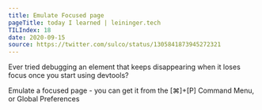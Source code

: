 ```yaml
---
title: Emulate Focused page
pageTitle: today I learned | leininger.tech
TILIndex: 18
date: 2020-09-15
source: https://twitter.com/sulco/status/1305841873945272321
---
```


Ever tried debugging an element that keeps disappearing when it loses focus once you start using devtools?

Emulate a focused page - you can get it from the [⌘]+[P] Command Menu, or Global Preferences
